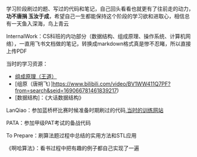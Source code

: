 学习阶段刷过的题、写过的代码和笔记，自己回头看看也就更有了往前走的动力，**功不唐捐 玉汝于成**，希望自己一生都能保持这个阶段的学习欲和进取心，相信总有一天鱼入深海，鸟上青云

InternalWork：CS科班的内功部分（数据结构、组成原理、操作系统、计算机网络），一直用飞书文档做的笔记，转换成markdown格式真是惨不忍睹，所以直接上传PDF

当时的学习资源：
* [组成原理（王道）](https://www.bilibili.com/video/BV1BE411D7ii?from=search&seid=169066781461839217)
* [组原（唐朔飞）]https://www.bilibili.com/video/BV1WW411Q7PF?from=search&seid=169066781461839217)
* [数据结构]：《大话数据结构》

LanQiao：参加蓝桥杯比赛时候准备时期刷过的代码,[当时的训练网站](https://www.dotcpp.com/oj/problemset.php?page=1&mark=6)

PATA：参加甲级PAT考试的备战代码

To Prepare：刷算法题过程中总结的实用方法和STL应用

《啊哈算法》：看书过程中把有趣的例子都自己实现了一遍
